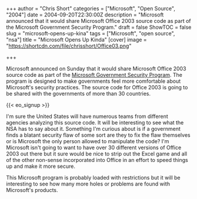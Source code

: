 +++
author = "Chris Short"
categories = ["Microsoft", "Open Source", "2004"]
date = 2004-09-20T22:30:00Z
description = "Microsoft announced that it would share Microsoft Office 2003 source code as part of the Microsoft Government Security Program."
draft = false
ShowTOC = false
slug = "microsoft-opens-up-kina"
tags = ["Microsoft", "open source", "nsa"]
title = "Microsoft Opens Up Kinda"
[cover]
image = "https://shortcdn.com/file/chrisshort/Office03.png"

+++

Microsoft announced on Sunday that it would share Microsoft Office 2003 source code as part of the [Microsoft Government Security Program](https://news.microsoft.com/2003/01/14/microsoft-announces-government-security-program/). The program is designed to make governments feel more comfortable about Microsoft's security practices. The source code for Office 2003 is going to be shared with the governments of more than 30 countries.

{{< eo_signup >}}

I'm sure the United States will have numerous teams from different agencies analyzing this source code. It will be interesting to see what the NSA has to say about it. Something I'm curious about is if a government finds a blatant security flaw of some sort are they to fix the flaw themselves or is Microsoft the only person allowed to manipulate the code? I'm Microsoft isn't going to want to have over 30 different versions of Office 2003 out there but it sure would be nice to strip out the Excel game and all of the other non-sense incorporated into Office in an effort to speed things up and make it more secure.

This Microsoft program is probably loaded with restrictions but it will be interesting to see how many more holes or problems are found with Microsoft's products.
